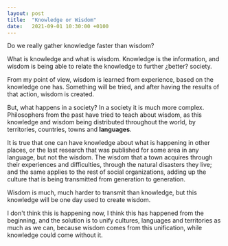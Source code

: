 ```yaml
---
layout: post
title:  "Knowledge or Wisdom"
date:   2021-09-01 10:30:00 +0100
---
```


Do we really gather knowledge faster than wisdom?

What is knowledge and what is wisdom. Knowledge is the information, and wisdom is being able to relate the knowledge to further ¿better? society.

From my point of view, wisdom is learned from experience, based on the knowledge one has. Something will be tried, and after having the results of that action, wisdom is created.

But, what happens in a society? In a society it is much more complex. Philosophers from the past have tried to teach about wisdom, as this knowledge and wisdom being distributed throughout the world, by territories, countries, towns and __languages__.

It is true that one can have knowledge about what is happening in other places, or the last research that was published for some area in any language, but not the wisdom. The wisdom that a town acquires through their experiences and difficulties, through the natural disasters they live; and the same applies to the rest of social organizations, adding up the culture that is being transmitted from generation to generation.

Wisdom is much, much harder to transmit than knowledge, but this knowledge will be one day used to create wisdom.

I don't think this is happening now, I think this has happened from the beginning, and the solution is to unify cultures, languages and territories as much as we can, because wisdom comes from this unification, while knowledge could come without it.
